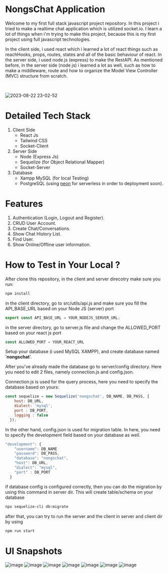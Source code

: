 # NongsChat Application
Welcome to my first full stack javascript project repository. In this project i tried to make a realtime chat application which is utilized socket.io. I learn a lot of things when i'm trying to make this project, because this is my first project using full javascript technologies.

In the client side, i used react which i learned a lot of react things such as reachHooks, props, routes, states and all of the basic behaviour of react. In the server side, i used node.js (express) to make the RestAPI. As mentioned before, in the server side (node js) i learned a lot as well, such as how to make a middleware, route and how to organize the Model View Controller (MVC) structure from scratch. 

<br>

![2023-08-22 23-02-52](https://github.com/ismarapw/nongschat-app/assets/76652264/aaa417b9-4c76-4ddd-ba76-cb9d42dc9050)


# Detailed Tech Stack
1. Client Side
   - React Js
   - Tailwind CSS
   - Socket-Client
2. Server Side
   - Node (Express Js)
   - Sequelize (for Object Relational Mapper)
   - Socket-Server
3. Database
   - Xampp MySQL (for local Testing)
   - PostgreSQL (using [neon](https://neon.tech/) for serverless in order to deployment soon).

# Features
1. Authentication (Login, Logout and Register).
2. CRUD User Account.
3. Create Chat/Conversations.
4. Show Chat History List.
5. Find User.
6. Show Online/Offline user information.

# How to Test in Your Local ?
After clone this repository, in the client and server direcotry make sure you run:

```bash
npm install 
```

in the client directory, go to src/utils/api.js and make sure you fill the API_BASE_URL based on your Node JS (server) port

```javascript
export const API_BASE_URL = YOUR_NODEJS_SERVER_URL;
```

in the server directory, go to server.js file and change the ALLOWED_PORT based on your react js port

```javascript
const ALLOWED_PORT = YOUR_REACT_URL
```

Setup your database (i used MySQL XAMPP), and create database named '**nongschat**'. 

After you've already made the database go to server/config directory. Here you need to edit 2 files, namely connection.js and config.json.

Connection.js is used for the query process, here you need to specify the database based on yours:
```javascript
const sequelize = new Sequelize('nongschat', DB_NAME, DB_PASS, {
    host: DB_URL,
    dialect: 'mysql',
    port : DB_PORT,
    logging : false
  });
```

In the other hand, config.json is used for migration table. In here, you need to specify the development field based on your database as well. 
```js
"development": {
    "username": DB_NAME
    "password": DB_PASS,
    "database": "nongschat",
    "host": DB_URL,
    "dialect": "mysql",
    "port" : DB_PORT
  }
```

if database config is configured correctly, then you can do the migration by using this command in server dir. This will create table/schema on your database
```bash
npx sequelize-cli db:migrate
```

after that, you can try to run the server and the client in server and client dir by using 
```bash
npm run start
```

# UI Snapshots
![image](https://github.com/ismarapw/nongschat-app/assets/76652264/a8f2f45f-8409-459d-ac6e-a94c5ae40b94)
![image](https://github.com/ismarapw/nongschat-app/assets/76652264/033af438-25ab-4ba5-9015-77d98f2d21df)
![image](https://github.com/ismarapw/nongschat-app/assets/76652264/04adc99a-e41d-4d10-a700-f7325dcaa10c)
![image](https://github.com/ismarapw/nongschat-app/assets/76652264/5b97c542-b6ce-4578-aa8d-10984bcf52e2)
![image](https://github.com/ismarapw/nongschat-app/assets/76652264/7c5f4efe-b30c-4877-907b-ec4197c2d2c9)
![image](https://github.com/ismarapw/nongschat-app/assets/76652264/2f35849f-a57a-4cb8-aebb-57d11d8413a5)
![image](https://github.com/ismarapw/nongschat-app/assets/76652264/3f1a6c04-f188-48bd-ae2a-d783847e16fe)





